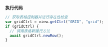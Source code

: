 <p class="panel-title"><b>执行代码</b></p>

```javascript
// 获取表格控制器并进行存在性检查
var gridCtrl = view.getCtrl("GRID", "grid");
if (gridCtrl) {
  // 调用表格新建行方法
  await gridCtrl.newRow();
}

```
